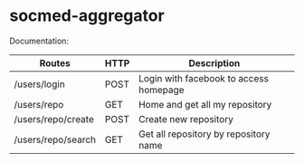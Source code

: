 # socmed-aggregator

Documentation:

| Routes             | HTTP   | Description                              |
|--------------------|--------|------------------------------------------|
| /users/login       | POST   | Login with facebook to access homepage   |
| /users/repo        | GET    | Home and get all my repository           |
| /users/repo/create | POST   | Create new repository                    |
| /users/repo/search | GET    | Get all repository by repository name    |
